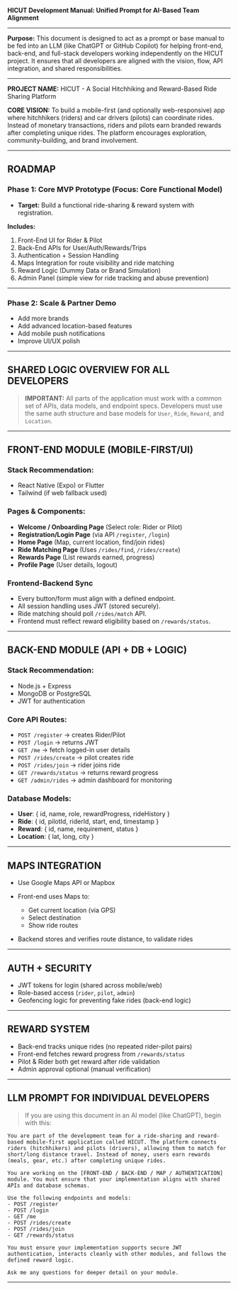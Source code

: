 **HICUT Development Manual: Unified Prompt for AI-Based Team Alignment**

---

**Purpose:**
This document is designed to act as a prompt or base manual to be fed into an LLM (like ChatGPT or GitHub Copilot) for helping front-end, back-end, and full-stack developers working independently on the HICUT project. It ensures that all developers are aligned with the vision, flow, API integration, and shared responsibilities.

---

**PROJECT NAME:** HICUT - A Social Hitchhiking and Reward-Based Ride Sharing Platform

**CORE VISION:**
To build a mobile-first (and optionally web-responsive) app where hitchhikers (riders) and car drivers (pilots) can coordinate rides. Instead of monetary transactions, riders and pilots earn branded rewards after completing unique rides. The platform encourages exploration, community-building, and brand involvement.

---

## ROADMAP

### Phase 1: Core MVP Prototype (Focus: Core Functional Model)

* **Target:** Build a functional ride-sharing & reward system with registration.

**Includes:**

1. Front-End UI for Rider & Pilot
2. Back-End APIs for User/Auth/Rewards/Trips
3. Authentication + Session Handling
4. Maps Integration for route visibility and ride matching
5. Reward Logic (Dummy Data or Brand Simulation)
6. Admin Panel (simple view for ride tracking and abuse prevention)

---

### Phase 2: Scale & Partner Demo

* Add more brands
* Add advanced location-based features
* Add mobile push notifications
* Improve UI/UX polish

---

## SHARED LOGIC OVERVIEW FOR ALL DEVELOPERS

> **IMPORTANT:** All parts of the application must work with a common set of APIs, data models, and endpoint specs. Developers must use the same auth structure and base models for `User`, `Ride`, `Reward`, and `Location`.

---

## FRONT-END MODULE (MOBILE-FIRST/UI)

### Stack Recommendation:

* React Native (Expo) or Flutter
* Tailwind (if web fallback used)

### Pages & Components:

* **Welcome / Onboarding Page** (Select role: Rider or Pilot)
* **Registration/Login Page** (via API `/register`, `/login`)
* **Home Page** (Map, current location, find/join rides)
* **Ride Matching Page** (Uses `/rides/find`, `/rides/create`)
* **Rewards Page** (List rewards earned, progress)
* **Profile Page** (User details, logout)

### Frontend-Backend Sync

* Every button/form must align with a defined endpoint.
* All session handling uses JWT (stored securely).
* Ride matching should poll `/rides/match` API.
* Frontend must reflect reward eligibility based on `/rewards/status`.

---

## BACK-END MODULE (API + DB + LOGIC)

### Stack Recommendation:

* Node.js + Express
* MongoDB or PostgreSQL
* JWT for authentication

### Core API Routes:

* `POST /register` → creates Rider/Pilot
* `POST /login` → returns JWT
* `GET /me` → fetch logged-in user details
* `POST /rides/create` → pilot creates ride
* `POST /rides/join` → rider joins ride
* `GET /rewards/status` → returns reward progress
* `GET /admin/rides` → admin dashboard for monitoring

### Database Models:

* **User**: { id, name, role, rewardProgress, rideHistory }
* **Ride**: { id, pilotId, riderId, start, end, timestamp }
* **Reward**: { id, name, requirement, status }
* **Location**: { lat, long, city }

---

## MAPS INTEGRATION

* Use Google Maps API or Mapbox
* Front-end uses Maps to:

  * Get current location (via GPS)
  * Select destination
  * Show ride routes
* Backend stores and verifies route distance, to validate rides

---

## AUTH + SECURITY

* JWT tokens for login (shared across mobile/web)
* Role-based access (`rider`, `pilot`, `admin`)
* Geofencing logic for preventing fake rides (back-end logic)

---

## REWARD SYSTEM

* Back-end tracks unique rides (no repeated rider-pilot pairs)
* Front-end fetches reward progress from `/rewards/status`
* Pilot & Rider both get reward after ride validation
* Admin approval optional (manual verification)

---

## LLM PROMPT FOR INDIVIDUAL DEVELOPERS

> If you are using this document in an AI model (like ChatGPT), begin with this:

```prompt
You are part of the development team for a ride-sharing and reward-based mobile-first application called HICUT. The platform connects riders (hitchhikers) and pilots (drivers), allowing them to match for short/long distance travel. Instead of money, users earn rewards (meals, gear, etc.) after completing unique rides.

You are working on the [FRONT-END / BACK-END / MAP / AUTHENTICATION] module. You must ensure that your implementation aligns with shared APIs and database schemas.

Use the following endpoints and models:
- POST /register
- POST /login
- GET /me
- POST /rides/create
- POST /rides/join
- GET /rewards/status

You must ensure your implementation supports secure JWT authentication, interacts cleanly with other modules, and follows the defined reward logic.

Ask me any questions for deeper detail on your module.
```

---


